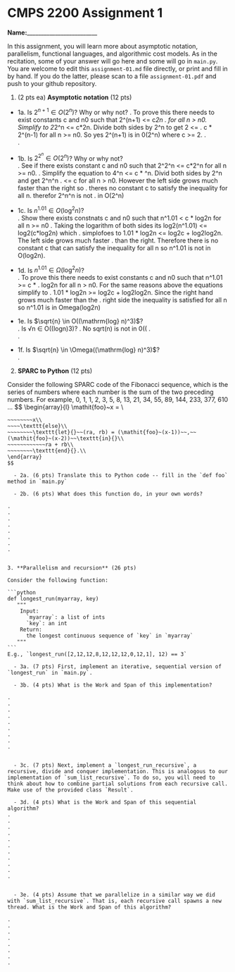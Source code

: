 

# CMPS 2200 Assignment 1

**Name:**_________________________


In this assignment, you will learn more about asymptotic notation, parallelism, functional languages, and algorithmic cost models. As in the recitation, some of your answer will go here and some will go in `main.py`. You are welcome to edit this `assignment-01.md` file directly, or print and fill in by hand. If you do the latter, please scan to a file `assignment-01.pdf` and push to your github repository. 
  
  

1. (2 pts ea) **Asymptotic notation** (12 pts)

  - 1a. Is $2^{n+1} \in O(2^n)$? Why or why not? 
.  To prove this there needs to exist constants c and n0 such that 2^(n+1) <= c*2n
.  for all n > n0. Simplify to 2*2^n <= c*2n. Divide both sides by 2^n to get 2 <= 
.  c * 2^(n-1) for all n >= n0. So yes 2^(n+1) is in 0(2^n) where c >= 2.
.  
. 
  - 1b. Is $2^{2^n} \in O(2^n)$? Why or why not?     
.  See if there exists constant c and n0 such that 2^2^n <= c*2^n for all n >= n0.
.  Simplify the equation to 4^n <= c * ^n. Divid both sides by 2^n and get 2^n^n
.  <= c for all n > n0. However the left side grows much faster than the right so 
.  theres no constant c to satisfy the inequality for all n. therefor 2^n^n is not
.  in O(2^n)
  - 1c. Is $n^{1.01} \in O(\mathrm{log}^2 n)$?    
.  Show there exists constnats c and n0 such that n^1.01 < c * log2n for all n >= n0
.  Taking the logarithm of both sides its log2(n^1.01) <= log2(c*log2n) which 
.  simplofoes to 1.01 * log2n <= log2c + log2log2n. The left side grows much faster 
.  than the right. Therefore there is no constant c that can satisfy the inequality for all n so n^1.01 is not in O(log2n).

  - 1d. Is $n^{1.01} \in \Omega(\mathrm{log}^2 n)$?  
.  To prove this there needs to exist constants c and n0 such that n^1.01 >= c *
.  log2n for all n > n0. For the same reasons above the equations simplify to 
.  1.01 * log2n >= log2c + log2log2n. Since the right hand grows much faster than the 
.  right side the inequality is satisfied for all n so n^1.01 is in Omega(log2n)
  - 1e. Is $\sqrt{n} \in O((\mathrm{log} n)^3)$?  
.  Is √n ∈ O((logn)3)?
.  No sqrt(n) is not in 0((
.  
.  
  - 1f. Is $\sqrt{n} \in \Omega((\mathrm{log} n)^3)$?  
.  


2. **SPARC to Python** (12 pts)

Consider the following SPARC code of the Fibonacci sequence, which is the series of numbers where each number is the sum of the two preceding numbers. For example, 0, 1, 1, 2, 3, 5, 8, 13, 21, 34, 55, 89, 144, 233, 377, 610 ... 
$$
\begin{array}{l}
\mathit{foo}~x =   \\
~~~~\texttt{if}{}~~x \le 1~~\texttt{then}{}\\
~~~~~~~~x\\   
~~~~\texttt{else}\\
~~~~~~~~\texttt{let}{}~~(ra, rb) = (\mathit{foo}~(x-1))~~,~~(\mathit{foo}~(x-2))~~\texttt{in}{}\\  
~~~~~~~~~~~~ra + rb\\  
~~~~~~~~\texttt{end}{}.\\
\end{array}
$$ 

  - 2a. (6 pts) Translate this to Python code -- fill in the `def foo` method in `main.py`  

  - 2b. (6 pts) What does this function do, in your own words?  

.  
.  
.  
.  
.  
.  
.  
.  
  

3. **Parallelism and recursion** (26 pts)

Consider the following function:  

```python
def longest_run(myarray, key)
   """
    Input:
      `myarray`: a list of ints
      `key`: an int
    Return:
      the longest continuous sequence of `key` in `myarray`
   """
```
E.g., `longest_run([2,12,12,8,12,12,12,0,12,1], 12) == 3`  
 
  - 3a. (7 pts) First, implement an iterative, sequential version of `longest_run` in `main.py`.  

  - 3b. (4 pts) What is the Work and Span of this implementation?  

.  
.  
.  
.  
.  
.  
.  
.  
.  


  - 3c. (7 pts) Next, implement a `longest_run_recursive`, a recursive, divide and conquer implementation. This is analogous to our implementation of `sum_list_recursive`. To do so, you will need to think about how to combine partial solutions from each recursive call. Make use of the provided class `Result`.   

  - 3d. (4 pts) What is the Work and Span of this sequential algorithm?  
.  
.  
.  
.  
.  
.  
.  
.  
.  
.  
.  


  - 3e. (4 pts) Assume that we parallelize in a similar way we did with `sum_list_recursive`. That is, each recursive call spawns a new thread. What is the Work and Span of this algorithm?  

.  
.  
.  
.  
.  
.  
.  
.  

